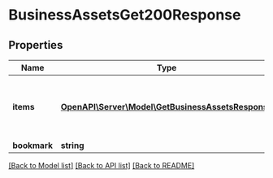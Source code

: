# BusinessAssetsGet200Response

## Properties
Name | Type | Description | Notes
------------ | ------------- | ------------- | -------------
**items** | [**OpenAPI\Server\Model\GetBusinessAssetsResponse**](GetBusinessAssetsResponse.md) | List of assets the requesting business has access to. | 
**bookmark** | **string** |  | [optional] 

[[Back to Model list]](../README.md#documentation-for-models) [[Back to API list]](../README.md#documentation-for-api-endpoints) [[Back to README]](../README.md)


